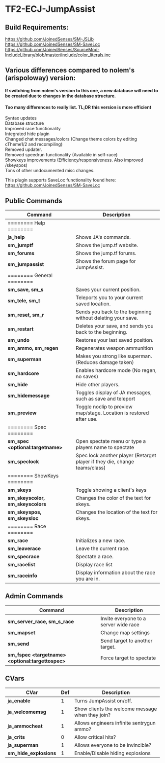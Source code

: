 # TF2-ECJ-JumpAssist

## Build Requirements:
https://github.com/JoinedSenses/SM-JSLib  
https://github.com/JoinedSenses/SM-SaveLoc  
https://github.com/JoinedSenses/SourceMod-IncludeLibrary/blob/master/include/color_literals.inc  

## Various differences compared to nolem's (arispoloway) version:
#### If switching from nolem's version to this one, a new database will need to be created due to changes in the database structure.  
#### Too many differences to really list. TL;DR this version is more efficient
  
Syntax updates  
Database structure  
Improved race functionality  
Integrated hide plugin  
Changed chat messages/colors (Change theme colors by editing cTheme1/2 and recompiling)  
Removed updater.  
Removed speedrun functionality (Available in self-race)  
Showkeys improvements (Efficiency/responsiveness. Also improved /skeyspos)  
Tons of other undocumented misc changes.  

This plugin supports SaveLoc functionality found here:  
https://github.com/JoinedSenses/SM-SaveLoc  
  
## Public Commands
Command | Description
--------| -----------
======== Help ======== |  
**ja_help** | Shows JA's commands.  
**sm_jumptf** | Shows the jump.tf website.  
**sm_forums** | Shows the jump.tf forums.  
**sm_jumpassist** | Shows the forum page for JumpAssist. 
======== General ======== |  
**sm_save, sm_s** | Saves your current position.   
**sm_tele, sm_t** | Teleports you to your current saved location.   
**sm_reset, sm_r** | Sends you back to the beginning without deleting your save.  
**sm_restart** | Deletes your save, and sends you back to the beginning.  
**sm_undo** | Restores your last saved position.  
**sm_ammo, sm_regen** | Regenerates weapon ammunition  
**sm_superman** | Makes you strong like superman. (Reduces damage taken)  
**sm_hardcore** | Enables hardcore mode (No regen, no saves)  
**sm_hide** | Hide other players.  
**sm_hidemessage** | Toggles display of JA messages, such as save and teleport  
**sm_preview** | Toggle noclip to preview map/stage. Location is restored after use.  
======== Spec ======== |  
**sm_spec \<optional:targetname>** | Open spectate menu or type a players name to spectate  
**sm_speclock** | Spec lock another player (Retarget player if they die, change teams/class)  
======== ShowKeys ======== |  
**sm_skeys** | Toggle showing a client's keys  
**sm_skeyscolor, sm_skeyscolors** | Changes the color of the text for skeys.  
**sm_skeyspos, sm_skeysloc** | Changes the location of the text for skeys.  
======== Race ======== |  
**sm_race** | Initializes a new race.  
**sm_leaverace** | Leave the current race.  
**sm_specrace** | Spectate a race.  
**sm_racelist** | Display race list   
**sm_raceinfo** | Display information about the race you are in.  
  
## Admin Commands  
Command | Description
--------|------------
**sm_server_race, sm_s_race** | Invite everyone to a server wide race  
**sm_mapset** | Change map settings  
**sm_send** | Send target to another target.  
**sm_fspec \<targetname> \<optional:targettospec>** | Force target to spectate

## CVars
CVar | Def | Description  
-----|---------|--------  
**ja_enable** | 1 | Turns JumpAssist on/off.  
**ja_welcomemsg** | 1 | Show clients the welcome message when they join?  
**ja_ammocheat** | 1 | Allows engineers infinite sentrygun ammo?  
**ja_crits** | 0 | Allow critical hits?  
**ja_superman** | 1 | Allows everyone to be invincible?  
**sm_hide_explosions** | 1 | Enable/Disable hiding explosions
